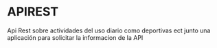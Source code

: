 # APIREST
Api Rest sobre actividades del uso diario como deportivas ect junto una aplicación para solicitar la informacion de la API
